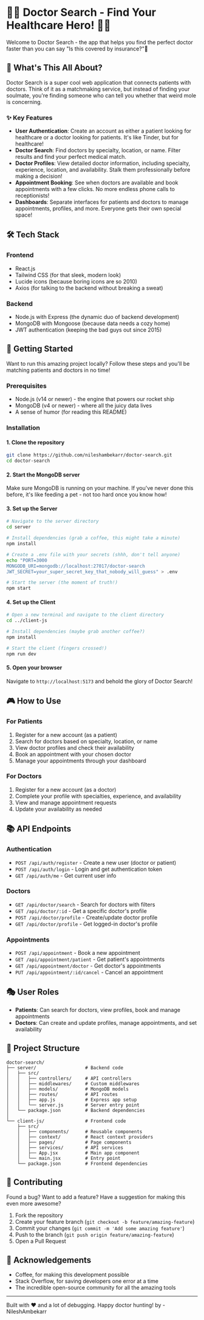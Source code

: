 # 👨‍⚕️ Doctor Search - Find Your Healthcare Hero! 🦸‍♀️

Welcome to Doctor Search - the app that helps you find the perfect doctor faster than you can say "Is this covered by insurance?"💉

## 🌟 What's This All About?

Doctor Search is a super cool web application that connects patients with doctors. Think of it as a matchmaking service, but instead of finding your soulmate, you're finding someone who can tell you whether that weird mole is concerning.

### ✨ Key Features

- **User Authentication**: Create an account as either a patient looking for healthcare or a doctor looking for patients. It's like Tinder, but for healthcare!
- **Doctor Search**: Find doctors by specialty, location, or name. Filter results and find your perfect medical match.
- **Doctor Profiles**: View detailed doctor information, including specialty, experience, location, and availability. Stalk them professionally before making a decision!
- **Appointment Booking**: See when doctors are available and book appointments with a few clicks. No more endless phone calls to receptionists!
- **Dashboards**: Separate interfaces for patients and doctors to manage appointments, profiles, and more. Everyone gets their own special space!

## 🛠️ Tech Stack

### Frontend
- React.js
- Tailwind CSS (for that sleek, modern look)
- Lucide icons (because boring icons are so 2010)
- Axios (for talking to the backend without breaking a sweat)

### Backend
- Node.js with Express (the dynamic duo of backend development)
- MongoDB with Mongoose (because data needs a cozy home)
- JWT authentication (keeping the bad guys out since 2015)

## 🚀 Getting Started

Want to run this amazing project locally? Follow these steps and you'll be matching patients and doctors in no time!

### Prerequisites

- Node.js (v14 or newer) - the engine that powers our rocket ship
- MongoDB (v4 or newer) - where all the juicy data lives
- A sense of humor (for reading this README)

### Installation

#### 1. Clone the repository
```bash
git clone https://github.com/nileshambekarr/doctor-search.git
cd doctor-search
```

#### 2. Start the MongoDB server
Make sure MongoDB is running on your machine. If you've never done this before, it's like feeding a pet - not too hard once you know how!

#### 3. Set up the Server
```bash
# Navigate to the server directory
cd server

# Install dependencies (grab a coffee, this might take a minute)
npm install

# Create a .env file with your secrets (shhh, don't tell anyone)
echo "PORT=3000
MONGODB_URI=mongodb://localhost:27017/doctor-search
JWT_SECRET=your_super_secret_key_that_nobody_will_guess" > .env

# Start the server (the moment of truth!)
npm start
```

#### 4. Set up the Client
```bash
# Open a new terminal and navigate to the client directory
cd ../client-js

# Install dependencies (maybe grab another coffee?)
npm install

# Start the client (fingers crossed!)
npm run dev
```

#### 5. Open your browser
Navigate to `http://localhost:5173` and behold the glory of Doctor Search!

## 🎮 How to Use

### For Patients
1. Register for a new account (as a patient)
2. Search for doctors based on specialty, location, or name
3. View doctor profiles and check their availability
4. Book an appointment with your chosen doctor
5. Manage your appointments through your dashboard

### For Doctors
1. Register for a new account (as a doctor)
2. Complete your profile with specialties, experience, and availability
3. View and manage appointment requests
4. Update your availability as needed

## 📚 API Endpoints

### Authentication
- `POST /api/auth/register` - Create a new user (doctor or patient)
- `POST /api/auth/login` - Login and get authentication token
- `GET /api/auth/me` - Get current user info

### Doctors
- `GET /api/doctor/search` - Search for doctors with filters
- `GET /api/doctor/:id` - Get a specific doctor's profile
- `POST /api/doctor/profile` - Create/update doctor profile
- `GET /api/doctor/profile` - Get logged-in doctor's profile

### Appointments
- `POST /api/appointment` - Book a new appointment
- `GET /api/appointment/patient` - Get patient's appointments
- `GET /api/appointment/doctor` - Get doctor's appointments
- `PUT /api/appointment/:id/cancel` - Cancel an appointment

## 🎭 User Roles

- **Patients**: Can search for doctors, view profiles, book and manage appointments
- **Doctors**: Can create and update profiles, manage appointments, and set availability

## 🌈 Project Structure

```
doctor-search/
├── server/                  # Backend code
│   ├── src/
│   │   ├── controllers/     # API controllers
│   │   ├── middlewares/     # Custom middlewares
│   │   ├── models/          # MongoDB models
│   │   ├── routes/          # API routes
│   │   ├── app.js           # Express app setup
│   │   └── server.js        # Server entry point
│   └── package.json         # Backend dependencies
│
└── client-js/               # Frontend code
    ├── src/
    │   ├── components/      # Reusable components
    │   ├── context/         # React context providers
    │   ├── pages/           # Page components
    │   ├── services/        # API services
    │   ├── App.jsx          # Main app component
    │   └── main.jsx         # Entry point
    └── package.json         # Frontend dependencies
```

## 🤝 Contributing

Found a bug? Want to add a feature? Have a suggestion for making this even more awesome? 

1. Fork the repository
2. Create your feature branch (`git checkout -b feature/amazing-feature`)
3. Commit your changes (`git commit -m 'Add some amazing feature'`)
4. Push to the branch (`git push origin feature/amazing-feature`)
5. Open a Pull Request

<!-- ## 📝 License

This project is licensed under the MIT License - see the LICENSE file for details. -->

## 🙏 Acknowledgements

- Coffee, for making this development possible
- Stack Overflow, for saving developers one error at a time
- The incredible open-source community for all the amazing tools

---

Built with ❤️ and a lot of debugging. Happy doctor hunting!
by - NileshAmbekarr
